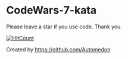 # CodeWars-7-kata
Please leave a star if you use code. Thank you.

[![HitCount](http://hits.dwyl.io/Automedon/CodeWars-7-kyu-Soluitions.svg)](http://hits.dwyl.io/Automedon/CodeWars-7-kyu-Soluitions)

Created by https://github.com/Automedon

